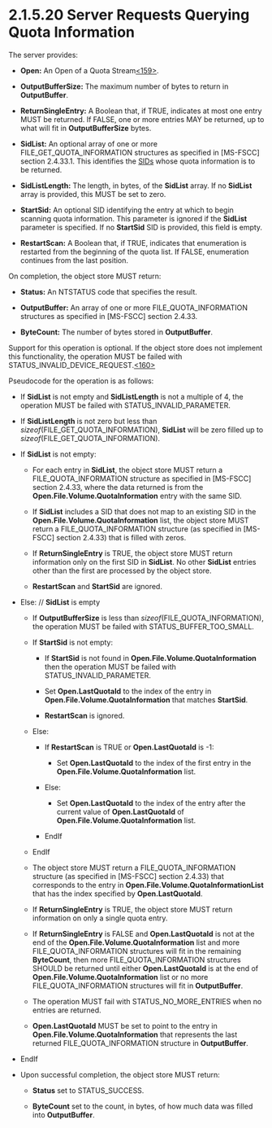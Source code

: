 <html dir="LTR" xmlns:mshelp="http://msdn.microsoft.com/mshelp" xmlns:ddue="http://ddue.schemas.microsoft.com/authoring/2003/5" xmlns:xlink="http://www.w3.org/1999/xlink" xmlns:tool="http://www.microsoft.com/tooltip">
    <head>
        <meta http-equiv="Content-Type" content="text/html; CHARSET=utf-8"></meta>
        <meta name="save" content="history"></meta>
        <title>2.1.5.20 Server Requests Querying Quota Information</title>
        <xml>
            <mshelp:toctitle title="2.1.5.20 Server Requests Querying Quota Information"></mshelp:toctitle>
            <mshelp:rltitle title="[MS-FSA]: Server Requests Querying Quota Information"></mshelp:rltitle>
            <mshelp:keyword index="A" term="b81634b1-ce07-4770-ab21-af87f9f53515"></mshelp:keyword>
            <mshelp:attr name="DCSext.ContentType" value="open specification"></mshelp:attr>
            <mshelp:attr name="AssetID" value="b81634b1-ce07-4770-ab21-af87f9f53515"></mshelp:attr>
            <mshelp:attr name="TopicType" value="kbRef"></mshelp:attr>
            <mshelp:attr name="DCSext.Title" value="[MS-FSA]: Server Requests Querying Quota Information" />
        </xml>
    </head>
    <body>
        <div id="header">
            <h1 class="heading">2.1.5.20 Server Requests Querying Quota Information</h1>
        </div>
        <div id="mainSection">
            <div id="mainBody">
                <div id="allHistory" class="saveHistory"></div>
                <div id="sectionSection0" class="section" name="collapseableSection">
                    

<p>The server provides:</p>

<ul><li><p><span><span> 
</span></span><b>Open:</b> An Open of a Quota Stream<a id="Appendix_A_Target_159"></a><a href="4e3695bd-7574-4f24-a223-b4679c065b63.md#Appendix_A_159" aria-label="Product behavior note 159">&lt;159&gt;</a>.</p>

</li><li><p><span><span> 
</span></span><b>OutputBufferSize:</b> The maximum number of bytes to return in
<b>OutputBuffer</b>.</p>

</li><li><p><span><span> 
</span></span><b>ReturnSingleEntry:</b> A <mshelp:link keywords="51bbfbb1-08e2-4c13-a95e-1eaa7d310670" tabindex="0">Boolean</mshelp:link>
that, if TRUE, indicates at most one entry MUST be returned. If FALSE, one or
more entries MAY be returned, up to what will fit in <b>OutputBufferSize</b>
bytes.</p>

</li><li><p><span><span> 
</span></span><b>SidList:</b> An optional array of one or more
FILE_GET_QUOTA_INFORMATION structures as specified in <mshelp:link keywords="efbfe127-73ad-4140-9967-ec6500e66d5e" tabindex="0">[MS-FSCC]</mshelp:link>
section <mshelp:link keywords="56adae21-add4-4434-97ec-e40e87739d52" tabindex="0">2.4.33.1</mshelp:link>.
This identifies the <a href="682f0f59-385c-4351-b81a-3b234f53db03.md#gt_83f2020d-0804-4840-a5ac-e06439d50f8d">SIDs</a>
whose quota information is to be returned.</p>

</li><li><p><span><span> 
</span></span><b>SidListLength:</b> The length, in bytes, of the <b>SidList</b>
array. If no <b>SidList</b> array is provided, this MUST be set to zero.</p>

</li><li><p><span><span> 
</span></span><b>StartSid:</b> An optional SID identifying the entry at which
to begin scanning quota information. This parameter is ignored if the <b>SidList</b>
parameter is specified. If no <b>StartSid</b> SID is provided, this field is
empty.</p>

</li><li><p><span><span> 
</span></span><b>RestartScan:</b> A Boolean that, if TRUE, indicates that
enumeration is restarted from the beginning of the quota list. If FALSE,
enumeration continues from the last position.</p>

</li></ul><p>On completion, the object store MUST return:</p>

<ul><li><p><span><span> 
</span></span><b>Status:</b> An <mshelp:link keywords="c8b512d5-70b1-4028-95f1-ec92d35cb51e" tabindex="0">NTSTATUS</mshelp:link>
code that specifies the result.</p>

</li><li><p><span><span> 
</span></span><b>OutputBuffer:</b> An array of one or more
FILE_QUOTA_INFORMATION structures as specified in [MS-FSCC] section <mshelp:link keywords="acdc0738-ba3c-47a1-b11a-72e22d831c57" tabindex="0">2.4.33</mshelp:link>.</p>

</li><li><p><span><span> 
</span></span><b>ByteCount:</b> The number of bytes stored in <b>OutputBuffer</b>.</p>

</li></ul><p>Support for this operation is optional. If the object store
does not implement this functionality, the operation MUST be failed with
STATUS_INVALID_DEVICE_REQUEST.<a id="Appendix_A_Target_160"></a><a href="4e3695bd-7574-4f24-a223-b4679c065b63.md#Appendix_A_160" aria-label="Product behavior note 160">&lt;160&gt;</a></p>

<p>Pseudocode for the operation is as follows:</p>

<ul><li><p><span><span> 
</span></span>If <b>SidList</b> is not empty and <b>SidListLength</b> is not a
multiple of 4, the operation MUST be failed with STATUS_INVALID_PARAMETER.</p>

</li><li><p><span><span> 
</span></span>If <b>SidListLength</b> is not zero but less than <i>sizeof</i>(FILE_GET_QUOTA_INFORMATION),
<b>SidList</b> will be zero filled up to <i>sizeof</i>(FILE_GET_QUOTA_INFORMATION).</p>

</li><li><p><span><span> 
</span></span>If <b>SidList</b> is not empty:</p>

<ul><li><p><span><span>  </span></span>For
each entry in <b>SidList</b>, the object store MUST return a
FILE_QUOTA_INFORMATION structure as specified in [MS-FSCC] section 2.4.33,
where the data returned is from the <b>Open.File.Volume.QuotaInformation</b>
entry with the same SID.</p>

</li><li><p><span><span>  </span></span>If <b>SidList</b>
includes a SID that does not map to an existing SID in the <b>Open.File.Volume.QuotaInformation</b>
list, the object store MUST return a FILE_QUOTA_INFORMATION structure (as
specified in [MS-FSCC] section 2.4.33) that is filled with zeros.</p>

</li><li><p><span><span>  </span></span>If <b>ReturnSingleEntry</b>
is TRUE, the object store MUST return information only on the first SID in <b>SidList</b>.
No other <b>SidList</b> entries other than the first are processed by the
object store.</p>

</li><li><p><span><span>  </span></span><b>RestartScan</b>
and <b>StartSid</b> are ignored.</p>

</li></ul></li><li><p><span><span> 
</span></span>Else: // <b>SidList</b> is empty</p>

<ul><li><p><span><span>  </span></span>If <b>OutputBufferSize</b>
is less than <i>sizeof</i>(FILE_QUOTA_INFORMATION), the operation MUST be
failed with STATUS_BUFFER_TOO_SMALL.</p>

</li><li><p><span><span>  </span></span>If <b>StartSid</b>
is not empty:</p>

<ul><li><p><span><span> 
</span></span>If <b>StartSid</b> is not found in <b>Open.File.Volume.QuotaInformation</b>
then the operation MUST be failed with STATUS_INVALID_PARAMETER.</p>

</li><li><p><span><span> 
</span></span>Set <b>Open.LastQuotaId</b> to the index of the entry in <b>Open.File.Volume.QuotaInformation</b>
that matches <b>StartSid</b>.</p>

</li><li><p><span><span> 
</span></span><b>RestartScan</b> is ignored.</p>

</li></ul></li><li><p><span><span>  </span></span>Else:</p>

<ul><li><p><span><span> 
</span></span>If <b>RestartScan</b> is TRUE or <b>Open.LastQuotaId</b> is -1:</p>

<ul><li><p><span><span> 
</span></span>Set <b>Open.LastQuotaId</b> to the index of the first entry in
the <b>Open.File.Volume.QuotaInformation</b> list.</p>

</li></ul></li><li><p><span><span> 
</span></span>Else:</p>

<ul><li><p><span><span> 
</span></span>Set <b>Open.LastQuotaId</b> to the index of the entry after the
current value of <b>Open.LastQuotaId</b> of <b>Open.File.Volume.QuotaInformation</b>
list.</p>

</li></ul></li><li><p><span><span> 
</span></span>EndIf</p>

</li></ul></li><li><p><span><span>  </span></span>EndIf</p>

</li><li><p><span><span>  </span></span>The
object store MUST return a FILE_QUOTA_INFORMATION structure (as specified in
[MS-FSCC] section 2.4.33) that corresponds to the entry in <b>Open.File.Volume.QuotaInformationList</b>
that has the index specified by <b>Open.LastQuotaId</b>.</p>

</li><li><p><span><span>  </span></span>If <b>ReturnSingleEntry</b>
is TRUE, the object store MUST return information on only a single quota entry.</p>

</li><li><p><span><span>  </span></span>If <b>ReturnSingleEntry</b>
is FALSE and <b>Open.LastQuotaId</b> is not at the end of the <b>Open.File.Volume.QuotaInformation</b>
list and more FILE_QUOTA_INFORMATION structures will fit in the remaining <b>ByteCount</b>,
then more FILE_QUOTA_INFORMATION structures SHOULD be returned until either <b>Open.LastQuotaId</b>
is at the end of <b>Open.File.Volume.QuotaInformation</b> list or no more
FILE_QUOTA_INFORMATION structures will fit in <b>OutputBuffer</b>.</p>

</li><li><p><span><span>  </span></span>The
operation MUST fail with STATUS_NO_MORE_ENTRIES when no entries are returned.</p>

</li><li><p><span><span>  </span></span><b>Open.LastQuotaId</b>
MUST be set to point to the entry in <b>Open.File.Volume.QuotaInformation</b>
that represents the last returned FILE_QUOTA_INFORMATION structure in <b>OutputBuffer</b>.</p>

</li></ul></li><li><p><span><span> 
</span></span>EndIf</p>

</li><li><p><span><span> 
</span></span>Upon successful completion, the object store MUST return:</p>

<ul><li><p><span><span>  </span></span><b>Status</b>
set to STATUS_SUCCESS.</p>

</li><li><p><span><span>  </span></span><b>ByteCount</b>
set to the count, in bytes, of how much data was filled into <b>OutputBuffer</b>.</p>

</li></ul></li></ul>
                </div>
            </div>
        </div>
    </body>
</html>